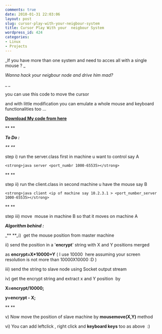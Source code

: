 ```yaml
---
comments: true
date: 2010-01-31 22:03:06
layout: post
slug: cursor-play-with-your-neigbour-system
title: Cursor Play With your  neigbour System
wordpress_id: 424
categories:
- Linux
- Projects
---
```


_If you have more than one system and need to acces all with a single mouse ?
_

_Wanna hack your neigbour node and drive him mad?_

_
_

you can use this code to move the cursor

and with little modification you can emulate a whole mouse and keyboard functionalities too ...

**[Download My code from here
](http://www.box.net/shared/dgkikzmvjl)**

**
**

_**To Do :**_

_**
**_

step i) run the server.class first in machine u want to control say A

    
    <strong>java server <port_numbr 1000-65535></strong>


**
**

step ii) run the client.class in second machine u have the mouse say B

    
    <strong>java client <ip of machine say 10.2.3.1 > <port_number_server 1000-65535></strong>


**
**

step iii) move  mouse in machine B so that it moves on machine A

_**Algorithm behind :**_

_** **_i)  get the mouse position from master machine

ii) send the position in a '**encrypt**' string with X and Y positions merged

as **encrypt=X*10000+Y** ( I use 10000  here assuming your screen resolution is not more than 10000X10000 :D )

iii) send the string to slave node using Socket output stream

iv) get the encrypt string and extract x and Y position  by

**X=encrypt/10000;**

**y=encrypt - X;**

**
**

v) Now move the position of slave machine by **mousemove(X,Y)** method

vi) You can add leftclick , right click and **keyboard keys** too as above  :)
